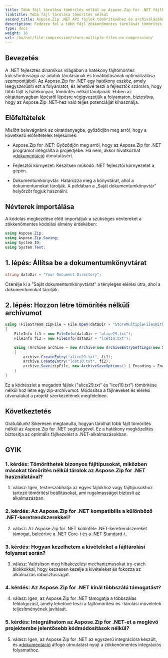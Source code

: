 ```yaml
---
title: Több fájl tárolása tömörítés nélkül az Aspose.Zip for .NET fájlban
linktitle: Több fájl tárolása tömörítés nélkül
second_title: Aspose.Zip .NET API fájlok tömörítéséhez és archiválásához
description: Fedezze fel a több fájl zökkenőmentes tárolását tömörítés nélkül az Aspose.Zip for .NET-ben. Optimalizálja .NET-alkalmazásait a hatékony fájlkezelés érdekében ezzel a lépésenkénti útmutatóval.
type: docs
weight: 16
url: /hu/net/file-compression/store-multiple-files-no-compression/
---
```

## Bevezetés

A .NET fejlesztés dinamikus világában a hatékony fájltömörítés kulcsfontosságú az adatok tárolásának és továbbításának optimalizálása szempontjából. Az Aspose.Zip for .NET egy hatékony eszköz, amely leegyszerűsíti ezt a folyamatot, és lehetővé teszi a fejlesztők számára, hogy több fájlt is hatékonyan, tömörítés nélkül tároljanak. Ebben az oktatóanyagban lépésről lépésre végigvezetjük a folyamaton, biztosítva, hogy az Aspose.Zip .NET-hez való teljes potenciálját kihasználja.

## Előfeltételek

Mielőtt belevágnánk az oktatóanyagba, győződjön meg arról, hogy a következő előfeltételek teljesülnek:

- Aspose.Zip for .NET: Győződjön meg arról, hogy az Aspose.Zip for .NET programot integrálta a projektjébe. Ha nem, akkor hivatkozhat a[dokumentáció](https://reference.aspose.com/zip/net/) útmutatásért.

- Fejlesztői környezet: Készítsen működő .NET fejlesztői környezetet a gépén.

- Dokumentumkönyvtár: Határozza meg a könyvtárat, ahol a dokumentumokat tárolják. A példában a „Saját dokumentumkönyvtár” helyőrzőt fogjuk használni.

## Névterek importálása

A kódolás megkezdése előtt importáljuk a szükséges névtereket a zökkenőmentes kódolási élmény érdekében:

```csharp
using Aspose.Zip;
using Aspose.Zip.Saving;
using System.IO;
using System.Text;
```

## 1. lépés: Állítsa be a dokumentumkönyvtárat

```csharp
string dataDir = "Your Document Directory";
```

Cserélje ki a "Saját dokumentumkönyvtárat" a tényleges elérési útra, ahol a dokumentumokat tárolják.

## 2. lépés: Hozzon létre tömörítés nélküli archívumot

```csharp
using (FileStream zipFile = File.Open(dataDir + "StoreMultipleFilesWithoutCompression_out.zip", FileMode.Create))
{
    FileInfo fi1 = new FileInfo(dataDir + "alice29.txt");
    FileInfo fi2 = new FileInfo(dataDir + "lcet10.txt");

    using (Archive archive = new Archive(new ArchiveEntrySettings(new StoreCompressionSettings())))
    {
        archive.CreateEntry("alice29.txt", fi1);
        archive.CreateEntry("lcet10.txt", fi2);
        archive.Save(zipFile, new ArchiveSaveOptions() { Encoding = Encoding.ASCII });
    }
}
```

Ez a kódrészlet a megadott fájlok ("alice29.txt" és "lcet10.txt") tömörítése nélkül hoz létre egy zip-archívumot. Módosítsa a fájlneveket és elérési útvonalakat a projekt szerkezetének megfelelően.

## Következtetés

Gratulálunk! Sikeresen megtanulta, hogyan tárolhat több fájlt tömörítés nélkül az Aspose.Zip for .NET segítségével. Ez a hatékony megközelítés biztosítja az optimális fájlkezelést a .NET-alkalmazásokban.

## GYIK

### 1. kérdés: Tömöríthetek bizonyos fájltípusokat, miközben másokat tömörítés nélkül tárolok az Aspose.Zip for .NET használatával?

1. válasz: Igen, testreszabhatja az egyes fájlokhoz vagy fájltípusokhoz tartozó tömörítési beállításokat, ami rugalmasságot biztosít az alkalmazásban.

### 2. kérdés: Az Aspose.Zip for .NET kompatibilis a különböző .NET-keretrendszerekkel?

2. válasz: Az Aspose.Zip for .NET különféle .NET-keretrendszereket támogat, beleértve a .NET Core-t és a .NET Standard-t.

### 3. kérdés: Hogyan kezelhetem a kivételeket a fájltárolási folyamat során?

3. válasz: Valósítson meg hibakezelési mechanizmusokat try-catch blokkokkal, hogy kecsesen kezelje a kivételeket és fokozza az alkalmazás robusztusságát.

### 4. kérdés: Az Aspose.Zip for .NET kínál többszálú támogatást?

4. válasz: Igen, az Aspose.Zip for .NET támogatja a többszálas feldolgozást, amely lehetővé teszi a fájltömörítési és -tárolási műveletek teljesítményének javítását.

### 5. kérdés: Integrálhatom az Aspose.Zip for .NET-et a meglévő projektembe jelentősebb kódmódosítások nélkül?

 5. válasz: Igen, az Aspose.Zip for .NET az egyszerű integrációra készült, és a[dokumentáció](https://reference.aspose.com/zip/net/) átfogó útmutatást nyújt a zökkenőmentes integrációs folyamathoz.